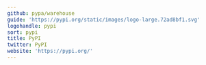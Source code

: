 ```yaml
---
github: pypa/warehouse
guide: 'https://pypi.org/static/images/logo-large.72ad8bf1.svg'
logohandle: pypi
sort: pypi
title: PyPI
twitter: PyPI
website: 'https://pypi.org/'
---
```

